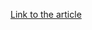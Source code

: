 [Link to the article](https://www.cyfirma.com/outofband/exploiting-document-templates-stego-campaign-deploying-remcos-rat-and-agent-tesla/)
